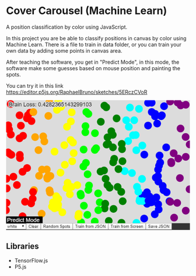 # Cover Carousel (Machine Learn)
A position classification by color using JavaScript.

In this project you are be able to classify positions in canvas by color using Machine Learn. There is a file to train in data folder, or you can train your own data by adding some points in canvas area.

After teaching the software, you get in "Predict Mode", in this mode, the software make some guesses based on mouse position and painting the spots.

You can try it in this link https://editor.p5js.org/RaphaelBruno/sketches/5ERczCVoR

![preview](preview.png)

## Libraries
* TensorFlow.js
* P5.js
